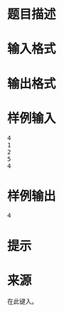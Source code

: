 

# 题目描述



# 输入格式



# 输出格式



# 样例输入


<pre>4
1
2
5
4
</pre>

# 样例输出


<pre>4</pre>

# 提示



# 来源


<p>
在此键入。
</p>
